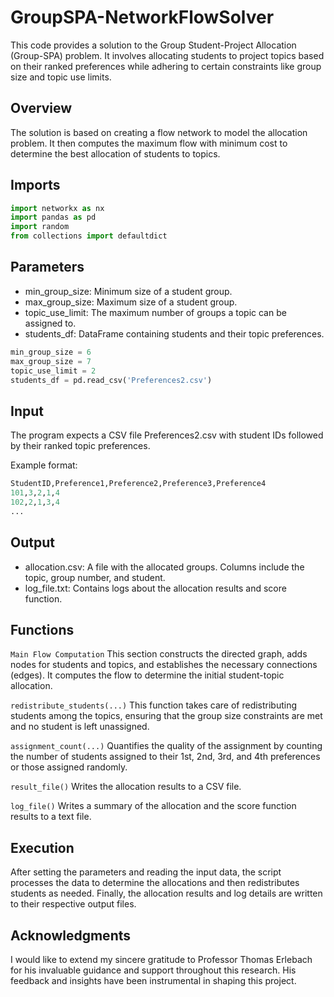 # GroupSPA-NetworkFlowSolver

This code provides a solution to the Group Student-Project Allocation (Group-SPA) problem. It involves allocating students to project topics based on their ranked preferences while adhering to certain constraints like group size and topic use limits.

## Overview

The solution is based on creating a flow network to model the allocation problem. It then computes the maximum flow with minimum cost to determine the best allocation of students to topics.

## Imports

```python
import networkx as nx
import pandas as pd
import random
from collections import defaultdict
```

## Parameters
- min_group_size: Minimum size of a student group.
- max_group_size: Maximum size of a student group.
- topic_use_limit: The maximum number of groups a topic can be assigned to.
- students_df: DataFrame containing students and their topic preferences.

```python
min_group_size = 6
max_group_size = 7
topic_use_limit = 2
students_df = pd.read_csv('Preferences2.csv')
```

## Input
The program expects a CSV file Preferences2.csv with student IDs followed by their ranked topic preferences.

Example format:
```python
StudentID,Preference1,Preference2,Preference3,Preference4
101,3,2,1,4
102,2,1,3,4
...
```

## Output
- allocation.csv: A file with the allocated groups. Columns include the topic, group number, and student.
- log_file.txt: Contains logs about the allocation results and score function.
  
## Functions
`Main Flow Computation`
This section constructs the directed graph, adds nodes for students and topics, and establishes the necessary connections (edges). It computes the flow to determine the initial student-topic allocation.

`redistribute_students(...)`
This function takes care of redistributing students among the topics, ensuring that the group size constraints are met and no student is left unassigned.

`assignment_count(...)`
Quantifies the quality of the assignment by counting the number of students assigned to their 1st, 2nd, 3rd, and 4th preferences or those assigned randomly.

`result_file()`
Writes the allocation results to a CSV file.

`log_file()`
Writes a summary of the allocation and the score function results to a text file.

## Execution
After setting the parameters and reading the input data, the script processes the data to determine the allocations and then redistributes students as needed. Finally, the allocation results and log details are written to their respective output files.

## Acknowledgments
I would like to extend my sincere gratitude to Professor Thomas Erlebach for his invaluable guidance and support throughout this research. His feedback and insights have been instrumental in shaping this project.


